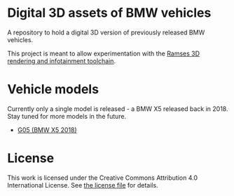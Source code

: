 # Digital 3D assets of BMW vehicles

A repository to hold a digital 3D version of previously released BMW vehicles.

<!-- TODO Update link to ramses3d.org as soon as it's ready -->
This project is meant to allow experimentation with the [Ramses 3D rendering
and infotainment toolchain](https://ramses-sdk.readthedocs.io/en/latest).

# Vehicle models

Currently only a single model is released - a BMW X5 released back in 2018.
Stay tuned for more models in the future.

* [G05 (BMW X5 2018)](./G05/README.md)


# License

This work is licensed under the Creative Commons Attribution 4.0 International License.
See [the license file](LICENSE.txt) for details.
